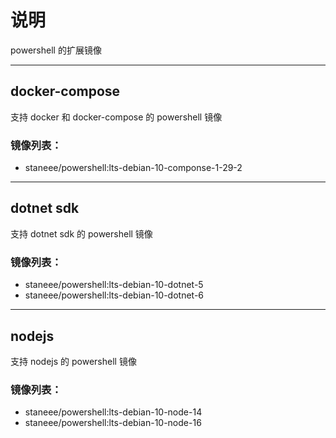 # 说明
powershell 的扩展镜像

---

## docker-compose

支持 docker 和 docker-compose 的 powershell 镜像

### 镜像列表：
- staneee/powershell:lts-debian-10-componse-1-29-2

---

## dotnet sdk

支持 dotnet sdk 的 powershell 镜像

### 镜像列表：
- staneee/powershell:lts-debian-10-dotnet-5
- staneee/powershell:lts-debian-10-dotnet-6

---

## nodejs

支持 nodejs  的 powershell 镜像

### 镜像列表：
- staneee/powershell:lts-debian-10-node-14
- staneee/powershell:lts-debian-10-node-16

